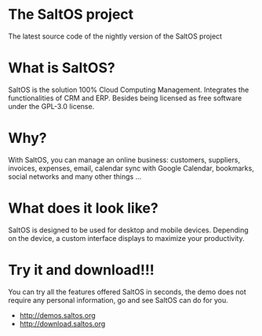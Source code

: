 The SaltOS project
==================
The latest source code of the nightly version of the SaltOS project

What is SaltOS?
===============
SaltOS is the solution 100% Cloud Computing Management. Integrates the functionalities of CRM and ERP. Besides being licensed as free software under the GPL-3.0 license.

Why?
====
With SaltOS, you can manage an online business: customers, suppliers, invoices, expenses, email, calendar sync with Google Calendar, bookmarks, social networks and many other things ...

What does it look like?
=======================
SaltOS is designed to be used for desktop and mobile devices. Depending on the device, a custom interface displays to maximize your productivity.

Try it and download!!!
======================
You can try all the features offered SaltOS in seconds, the demo does not require any personal information, go and see SaltOS can do for you.
- http://demos.saltos.org
- http://download.saltos.org
